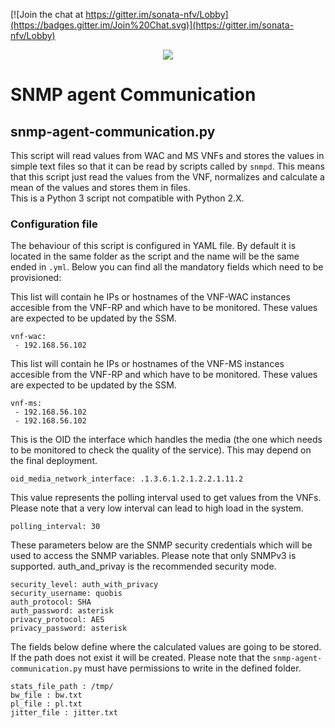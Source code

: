 [![Join the chat at https://gitter.im/sonata-nfv/Lobby](https://badges.gitter.im/Join%20Chat.svg)](https://gitter.im/sonata-nfv/Lobby)

<p align="center"><img src="https://github.com/sonata-nfv/tng-communications-pilot/wiki/images/sonata-5gtango-logo-500px.png" /></p>

# SNMP agent Communication

## snmp-agent-communication.py
This script will read  values from WAC and MS VNFs and stores the values in simple text files so that it can be read by scripts called by `snmpd`. This means that this script just read the values from the VNF, normalizes and calculate a mean of the values and stores them in files.  
This is a Python 3 script not compatible with Python 2.X.


### Configuration file
The behaviour of this script is configured in YAML file. By default it is located in the same folder as the script and the name will be the same ended in `.yml`.
Below you can find all the mandatory fields which need to be provisioned:

This list will contain he IPs or hostnames of the VNF-WAC instances accesible from the VNF-RP and which have to be monitored. These values are expected to be updated by the SSM.

```
vnf-wac:
 - 192.168.56.102
```

This list will contain he IPs or hostnames of the VNF-MS instances accesible from the VNF-RP and which have to be monitored. These values are expected to be updated by the SSM.
```
vnf-ms:
 - 192.168.56.102
 - 192.168.56.102
```

This is the OID the interface which handles the media (the one which needs to be monitored to check the quality of the service). This may depend on the final deployment.
```
oid_media_network_interface: .1.3.6.1.2.1.2.2.1.11.2
```

This value represents the polling interval used to get values from the  VNFs. Please note that a very low interval can lead to high load in the system.
```
polling_interval: 30 
```

These parameters below are the SNMP security credentials which will be used to access the SNMP variables. Please note that only SNMPv3 is supported. auth_and_privay is the recommended security mode.

```
security_level: auth_with_privacy
security_username: quobis
auth_protocol: SHA 
auth_password: asterisk
privacy_protocol: AES
privacy_password: asterisk
```

The fields below define where the calculated values are going to be stored. If the path does not exist it will be created. Please note that the `snmp-agent-communication.py`
must have permissions to write in the defined folder.

```
stats_file_path : /tmp/
bw_file : bw.txt
pl_file : pl.txt
jitter_file : jitter.txt  
```


